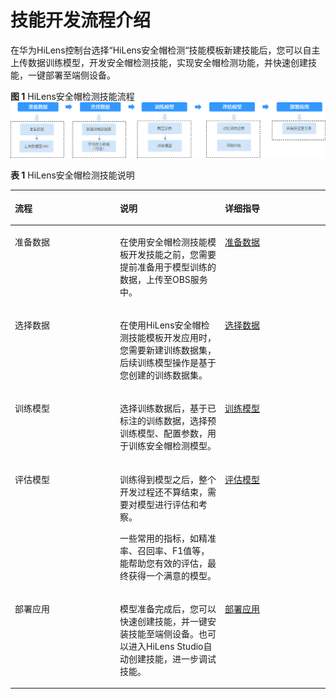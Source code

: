 # 技能开发流程介绍<a name="hilens_02_0131"></a>

在华为HiLens控制台选择“HiLens安全帽检测“技能模板新建技能后，您可以自主上传数据训练模型，开发安全帽检测技能，实现安全帽检测功能，并快速创建技能，一键部署至端侧设备。

**图 1**  HiLens安全帽检测技能流程<a name="fig1155324818482"></a>  
![](figures/HiLens安全帽检测技能流程.png "HiLens安全帽检测技能流程")

**表 1**  HiLens安全帽检测技能说明

<a name="table0703123564917"></a>
<table><thead align="left"><tr id="row970311357496"><th class="cellrowborder" valign="top" width="33.33333333333333%" id="mcps1.2.4.1.1"><p id="p187031735134916"><a name="p187031735134916"></a><a name="p187031735134916"></a>流程</p>
</th>
<th class="cellrowborder" valign="top" width="33.33333333333333%" id="mcps1.2.4.1.2"><p id="p1070313584919"><a name="p1070313584919"></a><a name="p1070313584919"></a>说明</p>
</th>
<th class="cellrowborder" valign="top" width="33.33333333333333%" id="mcps1.2.4.1.3"><p id="p11703163584917"><a name="p11703163584917"></a><a name="p11703163584917"></a>详细指导</p>
</th>
</tr>
</thead>
<tbody><tr id="row9302652163320"><td class="cellrowborder" valign="top" width="33.33333333333333%" headers="mcps1.2.4.1.1 "><p id="p982410819345"><a name="p982410819345"></a><a name="p982410819345"></a>准备数据</p>
</td>
<td class="cellrowborder" valign="top" width="33.33333333333333%" headers="mcps1.2.4.1.2 "><p id="p8060118"><a name="p8060118"></a><a name="p8060118"></a>在使用安全帽检测技能模板开发技能之前，您需要提前准备用于模型训练的数据，上传至OBS服务中。</p>
</td>
<td class="cellrowborder" valign="top" width="33.33333333333333%" headers="mcps1.2.4.1.3 "><p id="p9303175218337"><a name="p9303175218337"></a><a name="p9303175218337"></a><a href="准备数据.md">准备数据</a></p>
</td>
</tr>
<tr id="row3703103510494"><td class="cellrowborder" valign="top" width="33.33333333333333%" headers="mcps1.2.4.1.1 "><p id="p1370315356492"><a name="p1370315356492"></a><a name="p1370315356492"></a>选择数据</p>
</td>
<td class="cellrowborder" valign="top" width="33.33333333333333%" headers="mcps1.2.4.1.2 "><p id="p9703183514498"><a name="p9703183514498"></a><a name="p9703183514498"></a>在使用HiLens安全帽检测技能模板开发应用时，您需要新建训练数据集，后续训练模型操作是基于您创建的训练数据集。</p>
</td>
<td class="cellrowborder" valign="top" width="33.33333333333333%" headers="mcps1.2.4.1.3 "><p id="p14703163564915"><a name="p14703163564915"></a><a name="p14703163564915"></a><a href="选择数据.md">选择数据</a></p>
</td>
</tr>
<tr id="row170383518490"><td class="cellrowborder" valign="top" width="33.33333333333333%" headers="mcps1.2.4.1.1 "><p id="p197031835204917"><a name="p197031835204917"></a><a name="p197031835204917"></a>训练模型</p>
</td>
<td class="cellrowborder" valign="top" width="33.33333333333333%" headers="mcps1.2.4.1.2 "><p id="p115231122569"><a name="p115231122569"></a><a name="p115231122569"></a>选择训练数据后，基于已标注的训练数据，选择预训练模型、配置参数，用于训练安全帽检测模型。</p>
</td>
<td class="cellrowborder" valign="top" width="33.33333333333333%" headers="mcps1.2.4.1.3 "><p id="p11703183512492"><a name="p11703183512492"></a><a name="p11703183512492"></a><a href="训练模型.md">训练模型</a></p>
</td>
</tr>
<tr id="row16703193584916"><td class="cellrowborder" valign="top" width="33.33333333333333%" headers="mcps1.2.4.1.1 "><p id="p1703835164915"><a name="p1703835164915"></a><a name="p1703835164915"></a>评估模型</p>
</td>
<td class="cellrowborder" valign="top" width="33.33333333333333%" headers="mcps1.2.4.1.2 "><p id="p167873302139"><a name="p167873302139"></a><a name="p167873302139"></a>训练得到模型之后，整个开发过程还不算结束，需要对模型进行评估和考察。</p>
<p id="p7918221141320"><a name="p7918221141320"></a><a name="p7918221141320"></a>一些常用的指标，如精准率、召回率、F1值等，能帮助您有效的评估，最终获得一个满意的模型。</p>
</td>
<td class="cellrowborder" valign="top" width="33.33333333333333%" headers="mcps1.2.4.1.3 "><p id="p17703535204915"><a name="p17703535204915"></a><a name="p17703535204915"></a><a href="评估模型.md">评估模型</a></p>
</td>
</tr>
<tr id="row7703203514494"><td class="cellrowborder" valign="top" width="33.33333333333333%" headers="mcps1.2.4.1.1 "><p id="p10703113514491"><a name="p10703113514491"></a><a name="p10703113514491"></a>部署应用</p>
</td>
<td class="cellrowborder" valign="top" width="33.33333333333333%" headers="mcps1.2.4.1.2 "><p id="p1283113312379"><a name="p1283113312379"></a><a name="p1283113312379"></a>模型准备完成后，您可以快速创建技能，并一键安装技能至端侧设备。也可以进入HiLens Studio自动创建技能，进一步调试技能。</p>
</td>
<td class="cellrowborder" valign="top" width="33.33333333333333%" headers="mcps1.2.4.1.3 "><p id="p12703435134917"><a name="p12703435134917"></a><a name="p12703435134917"></a><a href="部署应用.md">部署应用</a></p>
</td>
</tr>
</tbody>
</table>

